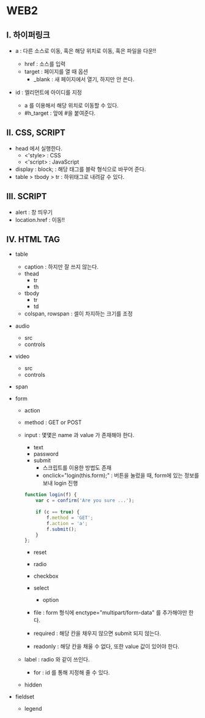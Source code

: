 # WEB2

## I. 하이퍼링크

- a : 다른 소스로 이동, 혹은 해당 위치로 이동, 혹은 파일을 다운!!
  - href : 소스를 입력
  - target : 페이지를 열 때 옵션
    - _blank : 새 페이지에서 열기, 하지만 안 쓴다.

- id : 엘리먼트에 아이디를 지정
  - a 를 이용해서 해당 위치로 이동할 수 있다.	
  - #h_target : 앞에 #을 붙여준다.



## II. CSS, SCRIPT

- head 에서 실행한다.
  - <'style> : CSS
  - <'script> : JavaScript
- display : block; : 해당 태그를 블락 형식으로 바꾸어 준다.
- table > tbody > tr : 하위태그로 내려갈 수 있다.

## III. SCRIPT

- alert : 창 띄우기
- location.href : 이동!!



## IV. HTML TAG

- table
  - caption : 하지만 잘 쓰지 않는다.
  - thead
    - tr
    - th
  - tbody
    - tr
    - td
  - colspan, rowspan : 셀이 차지하는 크기를 조정

- audio
  - src
  - controls
- video
  - src
  - controls

- span

- form

  - action

  - method : GET or POST

  - input : 몇몇은 name 과 value 가 존재해야 한다.

    - text
    - password
    - submit
      - 스크립트를 이용한 방법도 존재
      - onclick="login(this.form);" : 버튼을 눌렀을 때, form에 있는 정보를 보내 login 진행

    

    ```javascript
    function login(f) {
      	var c = confirm('Are you sure ...');
        
      	if (c == true) {
            f.method = 'GET';
            f.action = 'a';
            f.submit();
        }
    };
    ```

    

    - reset

    - radio

    - checkbox

    - select

      - option

    - file : form 형식에 enctype="multipart/form-data" 를 추가해야만 한다.

    - required : 해당 칸을 채우지 않으면 submit 되지 않는다.

    - readonly : 해당 칸을 채울 수 없다, 또한 value 값이 있어야 한다.

      

  - label : radio 와 같이 쓰인다.

    - for : id 를 통해 지정해 줄 수 있다.

  - hidden

- fieldset

  - legend